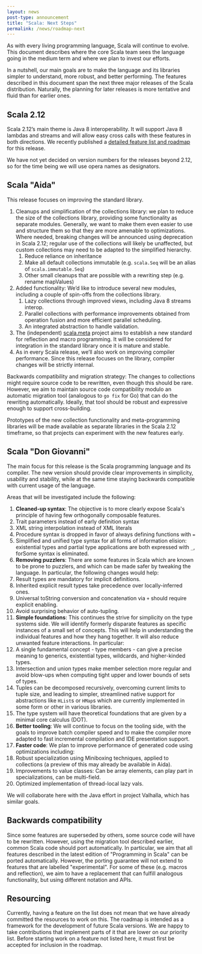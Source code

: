 ```yaml
---
layout: news
post-type: announcement
title: "Scala: Next Steps"
permalink: /news/roadmap-next
---
```

As with every living programming language, Scala will continue to evolve. This document describes where the core Scala team sees the language going in the medium term and where we plan to invest our efforts.

In a nutshell, our main goals are to make the language and its libraries simpler to understand, more robust, and better performing. The features described in this document span the next three major releases of the Scala distribution. Naturally, the planning for later releases is more tentative and fluid than for earlier ones.

## Scala 2.12

Scala 2.12’s main theme is Java 8 interoperability. It will support Java 8 lambdas and streams and will allow easy cross calls with these features in both directions. We recently published a [detailed feature list and roadmap](http://www.scala-lang.org/news/2.12-roadmap) for this release.

We have not yet decided on version numbers for the releases beyond 2.12, so for the time being we will use opera names as designators.

## Scala "Aida"

This release focuses on improving the standard library.

1. Cleanups and simplification of the collections library: we plan to reduce the size of the collections library, providing some functionality as separate modules.  Generally, we want to make them even easier to use and structure them so that they are more amenable to optimizations. Where needed, breaking changes will be announced using deprecation in Scala 2.12; regular use of the collections will likely be unaffected, but custom collections may need to be adapted to the simplified hierarchy.
   1. Reduce reliance on inheritance
   2. Make all default collections immutable (e.g. `scala.Seq` will be an alias of `scala.immutable.Seq`)
   3. Other small cleanups that are possible with a rewriting step (e.g. rename mapValues)
2. Added functionality: We’d like to introduce several new modules, including a couple of spin-offs from the collections library.
   1. Lazy collections through improved views, including Java 8 streams interop.
   2. Parallel collections with performance improvements obtained from operation fusion and more efficient parallel scheduling.
   3. An integrated abstraction to handle validation.
3. The (independent) [scala.meta](http://scalamacros.org/news/2014/07/16/roadmap-for-scala-macros.html) project aims to establish a new standard for reflection and macro programming. It will be considered for integration in the standard library once it is mature and stable.
4. As in every Scala release, we’ll also work on improving compiler performance. Since this release focuses on the library, compiler changes will be strictly internal.

Backwards compatibility and migration strategy: The changes to collections might require source code to be rewritten, even though this should be rare. However, we aim to maintain source code compatibility modulo an automatic migration tool (analogous to `go fix` for Go) that can do the rewriting automatically. Ideally, that tool should be robust and expressive enough to support cross-building.

Prototypes of the new collection functionality and meta-programming libraries will be made available as separate libraries in the Scala 2.12 timeframe, so that projects can experiment with the new features early.


## Scala "Don Giovanni"

The main focus for this release is the Scala programming language and its compiler. The new version should provide clear improvements in simplicity, usability and stability, while at the same time staying backwards compatible with current usage of the language.

Areas that will be investigated include the following:

1. **Cleaned-up syntax**: The objective is to more clearly expose Scala's principle of having few orthogonally composable features.
  1. Trait parameters instead of early definition syntax
  2. XML string interpolation instead of XML literals
  3. Procedure syntax is dropped in favor of always defining functions with `=`
  4. Simplified and unified type syntax for all forms of information elision: existential types and partial type applications are both expressed with `_`, forSome syntax is eliminated.
2. **Removing puzzlers**: There are some features in Scala which are known to be prone to puzzlers, and which can be made safer by tweaking the language. In particular, the following changes would help:
  1. Result types are mandatory for implicit definitions.
  2. Inherited explicit result types take precedence over locally-inferred ones.
  3. Universal toString conversion and concatenation via `+` should require explicit enabling.
  4. Avoid surprising behavior of auto-tupling.
3. **Simple foundations**: This continues the strive for simplicity on the type systems side. We will identify formerly disparate features as specific instances of a small set of concepts. This will help in understanding the individual features and how they hang together. It will also reduce unwanted feature interactions. In particular:
  1. A single fundamental concept - type members - can give a precise meaning to generics, existential types, wildcards, and higher-kinded types.
  2. Intersection and union types make member selection more regular and avoid blow-ups when computing tight upper and lower bounds of sets of types.
  3. Tuples can be decomposed recursively, overcoming current limits to tuple size, and leading to simpler, streamlined native support for abstractions like `HList`s or `HMap`s which are currently implemented in some form or other in various libraries.
  4. The type system will have theoretical foundations that are given by a minimal core calculus (DOT).
4. **Better tooling**: We will continue to focus on the tooling side, with the goals to improve batch compiler speed and to make the compiler more adapted to fast incremental compilation and IDE presentation support.
5. **Faster code**: We plan to improve performance of generated code using optimizations including:
  1. Robust specialization using Miniboxing techniques, applied to collections (a preview of this may already be available in Aida).
  2. Improvements to value classes: Can be array elements, can play part in specializations, can be multi-field.
  3. Optimized implementation of thread-local lazy vals.

We will collaborate here with the Java effort in project Valhalla, which has similar goals.

## Backwards compatibility
Since some features are superseded by others, some source code will have to be rewritten. However, using the migration tool described earlier, common Scala code should port automatically. In particular, we aim that all features described in the latest edition of "Programming in Scala" can be ported automatically. However, the porting guarantee will not extend to features that are labelled "experimental". For some of these (e.g. macros and reflection), we aim to have a replacement that can fulfill analogous functionality, but using different notation and APIs.

## Resourcing
Currently, having a feature on the list does not mean that we have already committed the resources to work on this. The roadmap is intended as a framework for the development of future Scala versions. We are happy to take contributions that implement parts of it that are lower on our priority list. Before starting work on a feature not listed here, it must first be accepted for inclusion in the roadmap.

